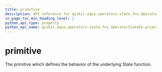 ```yaml
---
title: primitive
description: API reference for qiskit.aqua.operators.state_fns.OperatorStateFn.primitive
in_page_toc_min_heading_level: 1
python_api_type: property
python_api_name: qiskit.aqua.operators.state_fns.OperatorStateFn.primitive
---
```


# primitive

The primitive which defines the behavior of the underlying State function.

